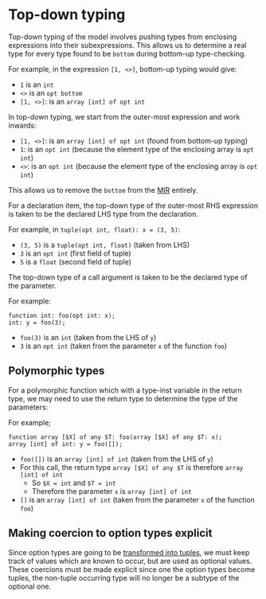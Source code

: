 # Top-down typing

Top-down typing of the model involves pushing types from enclosing expressions into their subexpressions.
This allows us to determine a real type for every type found to be `bottom` during bottom-up type-checking.

For example, in the expression `[1, <>]`, bottom-up typing would give:

- `1` is an `int`
- `<>` is an `opt bottom`
- `[1, <>]`: is an `array [int] of opt int`

In top-down typing, we start from the outer-most expression and work inwards:

- `[1, <>]`: is an `array [int] of opt int` (found from bottom-up typing)
- `1`: is an `opt int` (because the element type of the enclosing array is `opt int`)
- `<>`: is an `opt int` (because the element type of the enclosing array is `opt int`)

This allows us to remove the `bottom` from the [MIR](../mir/mir.md) entirely.

For a declaration item, the top-down type of the outer-most RHS expression is taken to be the declared
LHS type from the declaration.

For example, in `tuple(opt int, float): x = (3, 5)`:

- `(3, 5)` is a `tuple(opt int, float)` (taken from LHS)
- `3` is an `opt int` (first field of tuple)
- `5` is a `float` (second field of tuple)

The top-down type of a call argument is taken to be the declared type of the parameter.

For example:

```mzn
function int: foo(opt int: x);
int: y = foo(3);
```

- `foo(3)` is an `int` (taken from the LHS of `y`)
- `3` is an `opt int` (taken from the parameter `x` of the function `foo`)

## Polymorphic types

For a polymorphic function which with a type-inst variable in the return type, we may need to use the return type to
determine the type of the parameters:

For example;

```mzn
function array [$X] of any $T: foo(array [$X] of any $T: x);
array [int] of int: y = foo([]);
```

- `foo([])` is an `array [int] of int` (taken from the LHS of `y`)
- For this call, the return type `array [$X] of any $T` is therefore `array [int] of int`
  - So `$X = int` and `$T = int`
  - Therefore the parameter `x` is `array [int] of int`
- `[]` is an `array [int] of int` (taken from the parameter `x` of the function `foo`)

## Making coercion to option types explicit

Since option types are going to be [transformed into tuples](./option-types.md), we must keep track of values which are
known to occur, but are used as optional values. These coercions must be made explicit since one the option types become
tuples, the non-tuple occurring type will no longer be a subtype of the optional one.
